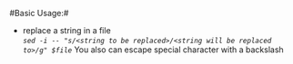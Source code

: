 #Basic Usage:#
- replace a string in a file<br>
  *`sed -i -- "s/<string to be replaced>/<string will be replaced to>/g" $file`*
  You also can escape special character with a backslash
